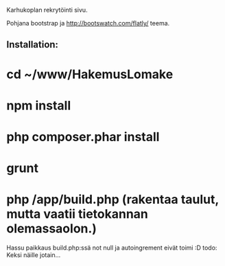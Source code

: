 Karhukoplan rekrytöinti sivu.

Pohjana bootstrap ja http://bootswatch.com/flatly/ teema.


Installation:
-------------
# cd ~/www/HakemusLomake
# npm install
# php composer.phar install
# grunt
# php /app/build.php (rakentaa taulut, mutta vaatii tietokannan olemassaolon.)

Hassu paikkaus build.php:ssä not null ja autoingrement eivät toimi :D
todo: Keksi näille jotain...
